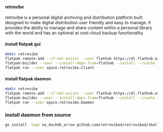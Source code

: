 #### retrovibe

retrovibe is a personal digital archiving and distribution platform built designed to make digital distribution
user friendly and easy to manage. It provides the ability to manage and share content within a personal library
with the world and has an optional at cost cloud backup functionality.

#### install flatpak gui

```bash
mkdir retrovibe
flatpak remote-add --if-not-exists --user flathub https://dl.flathub.org/repo/flathub.flatpakrepo
flatpak-builder --user --install-deps-from=flathub --install --ccache --force-clean retrovibe .eg.cache/flatpak.client.yml
flatpak run --user space.retrovibe.Client
```

#### install flatpak daemon

```bash
mkdir retrovibe
flatpak remote-add --if-not-exists --user flathub https://dl.flathub.org/repo/flathub.flatpakrepo
flatpak-builder --user --install-deps-from=flathub --install --ccache --force-clean retrovibe .eg.cache/flatpak.daemon.yml
flatpak run --user space.retrovibe.Daemon
```

### install daemon from source

```bash
go install -tags no_duckdb_arrow github.com/retrovibed/retrovibed/shallows/cmd/retrovibed/...
```
